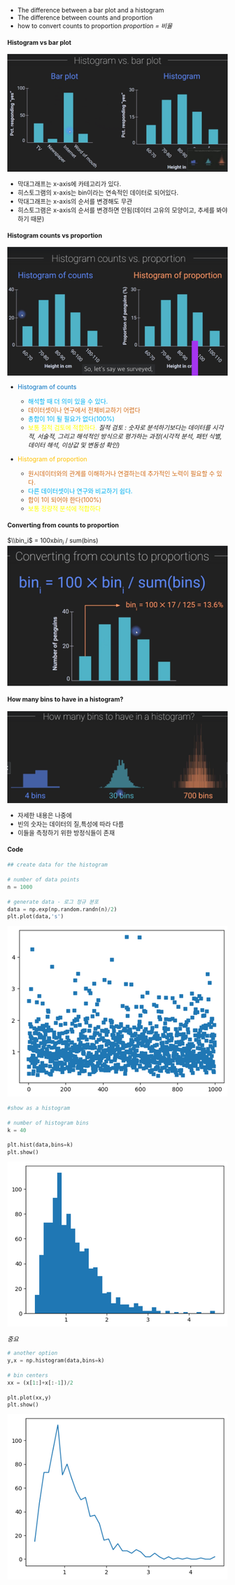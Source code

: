 - The difference between a bar plot and a histogram
- The difference between counts and proportion
- how to convert counts to proportion
*proportion = 비율*

#### Histogram vs bar plot
![27.historgram_bar_plot](../pic/5.visualizing%20data/27.historgram_bar_plot.png)

- 막대그래프는 x-axis에 카테고리가 있다.
- 히스토그램의 x-axis는 bin이라는 연속적인 데이터로 되어있다.
- 막대그래프는 x-axis의 순서를 변경해도 무관
- 히스토그램은 x-axis의 순서를 변경하면 안됨(데이터 고유의 모양이고, 추세를 봐야하기 때문)

#### Histogram counts vs proportion
![27.historgram_counts_vs_proportion](../pic/5.visualizing%20data/27.historgram_counts_vs_proportion.png)
- <span style="color:rgb(0, 112, 192)">Histogram of counts</span>
	- <span style="color:rgb(0, 176, 240)">해석할 때 더 의미 있을 수 있다.</span>
	- <span style="color:rgb(211, 111, 29)">데이터셋이나 연구에서 전체비교하기 어렵다</span>
	- <span style="color:rgb(0, 176, 240)">총합이 1이 될 필요가 없다(100%)</span> 
	- <span style="color:rgb(255, 255, 0)">보통 질적 검토에 적합하다.</span> 
	*질적 검토 : 숫자로 분석하기보다는 데이터를 시각적, 서술적, 그리고 해석적인 방식으로 평가하는 과정(시각적 분석, 패턴 식별, 데이터 해석, 이상값 및 변동성 확인)*

- <span style="color:rgb(255, 192, 0)">Histogram of proportion</span> 
	- <span style="color:rgb(211, 111, 29)">원시데이터와의 관계를 이해하거나 연결하는데 추가적인 노력이 필요할  수 있다.</span> 
	- <span style="color:rgb(0, 176, 240)">다른 데이터셋이나 연구와 비교하기 쉽다.</span> 
	- <span style="color:rgb(211, 111, 29)">합이 1이 되어야 한다(100%)</span><span style="color:rgb(211, 111, 29)"> </span>
	- <span style="color:rgb(255, 255, 0)">보통 정량적 분석에 적합하다</span> 

#### Converting from counts to proportion
$\\bin_i$ = 100x$bin_i$ / sum(bins) 
![27.converting_from_counts_to_proportions](../pic/5.visualizing%20data/27.converting_from_counts_to_proportions.png)


#### How many bins to have in a histogram?
![27.how_many_bins_to_have_in_a_histogram](../pic/5.visualizing%20data/27.how_many_bins_to_have_in_a_histogram.png)
- 자세한 내용은 나중에
- 빈의 숫자는 데이터의 질,특성에 따라 다름
- 이들을 측정하기 위한 방정식들이 존재


#### Code
```python
## create data for the histogram

# number of data points
n = 1000

# generate data - 로그 정규 분포
data = np.exp(np.random.randn(n)/2)
plt.plot(data,'s')
```
![27.plt_plot](../pic/5.visualizing%20data/27.plt_plot.png)
```python
#show as a histogram

# number of histogram bins
k = 40

plt.hist(data,bins=k)
plt.show()
```
![27.plt.hist](../pic/5.visualizing%20data/27.plt.hist.png)

*중요*
```python
# another option
y,x = np.histogram(data,bins=k)

# bin centers
xx = (x[1:]+x[:-1])/2

plt.plot(xx,y)
plt.show()
```
![27.plt_histogram_plot](../pic/5.visualizing%20data/27.plt_histogram_plot.png)